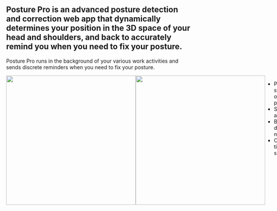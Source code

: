 ## Posture Pro is an advanced posture detection and correction web app that dynamically determines your position in the 3D space of your head and shoulders, and back to accurately remind you when you need to fix your posture.
Posture Pro runs in the background of your various work activities and sends discrete reminders when you need to fix your posture. 

<div style="display:flex;">

<img  width="350"  src="https://storage.googleapis.com/posture-pro-images/good_posture.png" border="0">
<img  width="350"  src="https://storage.googleapis.com/posture-pro-images/bad_posture.png" border="0">


- Personalized start position of ideal posture
- Sensitivity adjustment
- Background desktop notifications
- Customizable time selection

Created by Joseph Shepin
